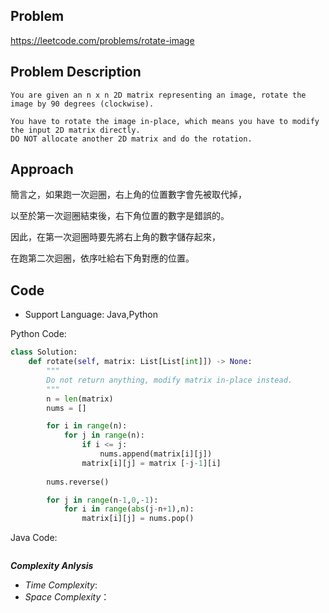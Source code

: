 ## Problem

https://leetcode.com/problems/rotate-image

## Problem Description

```
You are given an n x n 2D matrix representing an image, rotate the image by 90 degrees (clockwise).

You have to rotate the image in-place, which means you have to modify the input 2D matrix directly.
DO NOT allocate another 2D matrix and do the rotation.
```

## Approach
簡言之，如果跑一次迴圈，右上角的位置數字會先被取代掉，

以至於第一次迴圈結束後，右下角位置的數字是錯誤的。

因此，在第一次迴圈時要先將右上角的數字儲存起來，

在跑第二次迴圈，依序吐給右下角對應的位置。

## Code

- Support Language: Java,Python

Python Code:

```py
class Solution:
    def rotate(self, matrix: List[List[int]]) -> None:
        """
        Do not return anything, modify matrix in-place instead.
        """
        n = len(matrix)
        nums = []

        for i in range(n):
            for j in range(n):
                if i <= j:
                    nums.append(matrix[i][j])
                matrix[i][j] = matrix [-j-1][i]
        
        nums.reverse()

        for j in range(n-1,0,-1):
            for i in range(abs(j-n+1),n):
                matrix[i][j] = nums.pop()    
```

Java Code:

```

```

**_Complexity Anlysis_**

- _Time Complexity_: 
- _Space Complexity_：
